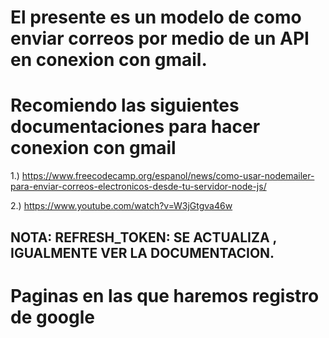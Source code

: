 # El presente es un modelo de como enviar correos por medio de un API en conexion con gmail.

# Recomiendo las siguientes documentaciones para hacer conexion con gmail

1.) https://www.freecodecamp.org/espanol/news/como-usar-nodemailer-para-enviar-correos-electronicos-desde-tu-servidor-node-js/

2.) https://www.youtube.com/watch?v=W3jGtgva46w



## NOTA: REFRESH_TOKEN: SE ACTUALIZA , IGUALMENTE VER LA DOCUMENTACION. 

# Paginas en las que haremos registro de google 